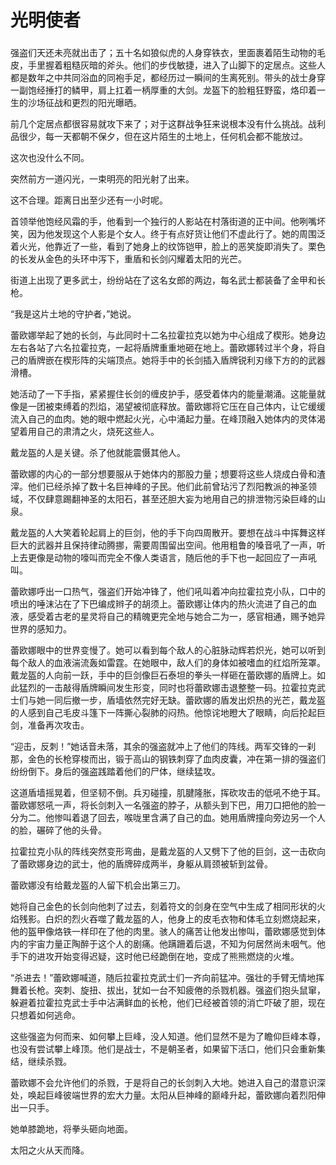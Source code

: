 # 光明使者

### 

强盗们天还未亮就出击了；五十名如狼似虎的人身穿铁衣，里面裹着陌生动物的毛皮，手里握着粗糙灰暗的斧头。他们的步伐敏捷，进入了山脚下的定居点。这些人都是数年之中共同浴血的同袍手足，都经历过一瞬间的生离死别。带头的战士身穿一副饱经捶打的鳞甲，肩上扛着一柄厚重的大剑。龙盔下的脸粗狂野蛮，烙印着一生的沙场征战和更烈的阳光曝晒。

前几个定居点都很容易就攻下来了；对于这群战争狂来说根本没有什么挑战。战利品很少，每一天都朝不保夕，但在这片陌生的土地上，任何机会都不能放过。

这次也没什么不同。

突然前方一道闪光，一束明亮的阳光射了出来。

这不合理。距离日出至少还有一小时呢。

首领举他饱经风霜的手，他看到一个独行的人影站在村落街道的正中间。他咧嘴坏笑，因为他发现这个人影是个女人。终于有点好货让他们不虚此行了。她的周围泛着火光，他靠近了一些，看到了她身上的纹饰铠甲，脸上的恶笑旋即消失了。栗色的长发从金色的头环中泻下，重盾和长剑闪耀着太阳的光芒。

街道上出现了更多武士，纷纷站在了这名女郎的两边，每名武士都装备了金甲和长枪。

“我是这片土地的守护者，”她说。

蕾欧娜举起了她的长剑，与此同时十二名拉霍拉克以她为中心组成了楔形。她身边左右各站了六名拉霍拉克，一起将盾牌重重地砸在地上。蕾欧娜转过半个身，将自己的盾牌嵌在楔形阵的尖端顶点。她将手中的长剑插入盾牌锐利刃缘下方的的武器滑槽。

她活动了一下手指，紧紧握住长剑的缠皮护手，感受着体内的能量潮涌。这能量就像是一团被束缚着的烈焰，渴望被彻底释放。蕾欧娜将它压在自己体内，让它缓缓流入自己的血肉。她的眼中燃起火光，心中涌起力量。在峰顶融入她体内的灵体渴望着用自己的肃清之火，烧死这些人。

戴龙盔的人是关键。杀了他就能震慑其他人。

蕾欧娜的内心的一部分想要服从于她体内的那股力量；想要将这些人烧成白骨和渣滓。他们已经杀掉了数十名巨神峰的子民。他们此前曾玷污了烈阳教派的神圣领域，不仅肆意踢翻神圣的太阳石，甚至还胆大妄为地用自己的排泄物污染巨峰的山泉。

戴龙盔的人大笑着轮起肩上的巨剑，他的手下向四周散开。要想在战斗中挥舞这样巨大的武器并且保持律动腾挪，需要周围留出空间。他用粗鲁的嗓音吼了一声，听上去更像是动物的嚎叫而完全不像人类语言，随后他的手下也一起回应了一声吼叫。

蕾欧娜呼出一口热气，强盗们开始冲锋了，他们吼叫着冲向拉霍拉克小队，口中的喷出的唾沫沾在了下巴编成辫子的胡须上。蕾欧娜让体内的热火流进了自己的血液，感受着古老的星灵将自己的精魄更完全地与她合二为一，感官相通，赐予她异世界的感知力。

蕾欧娜眼中的世界变慢了。她可以看到每个敌人的心脏脉动辉若炽光，她可以听到每个敌人的血液湍流轰如雷霆。在她眼中，敌人们的身体如被嗜血的红焰所笼罩。戴龙盔的人向前一跃，手中的巨剑像巨石泰坦的拳头一样砸在蕾欧娜的盾牌上。如此猛烈的一击敲得盾牌瞬间发生形变，同时也将蕾欧娜击退整整一码。拉霍拉克武士们与她一同后撤一步，盾墙依然完好无缺。蕾欧娜的盾发出炽热的光芒，戴龙盔的人感到自己毛皮斗篷下一阵撕心裂肺的闷热。他惊诧地瞪大了眼睛，向后抡起巨剑，准备再次攻击。

“迎击，反刺！”她话音未落，其余的强盗就冲上了他们的阵线。两军交锋的一刹那，金色的长枪穿梭而出，锻于高山的钢铁刺穿了血肉皮囊，冲在第一排的强盗们纷纷倒下。身后的强盗践踏着他们的尸体，继续猛攻。

这道盾墙摇晃着，但坚韧不倒。兵刃碰撞，肌腱隆胀，挥砍攻击的低吼不绝于耳。蕾欧娜怒吼一声，将长剑刺入一名强盗的脖子，从额头到下巴，用刀口把他的脸一分为二。他惨叫着退了回去，喉咙里含满了自己的血。她用盾牌撞向旁边另一个人的脸，碾碎了他的头骨。

拉霍拉克小队的阵线突然变形弯曲，是戴龙盔的人又劈下了他的巨剑，这一击砍向了蕾欧娜身边的武士，他的盾牌碎成两半，身躯从肩颈被斩到盆骨。

蕾欧娜没有给戴龙盔的人留下机会出第三刀。

她将自己金色的长剑向他刺了过去，刻着符文的剑身在空气中生成了相同形状的火焰残影。白炽的烈火吞噬了戴龙盔的人，他身上的皮毛衣物和体毛立刻燃烧起来，他的盔甲像烙铁一样印在了他的肉里。骇人的痛苦让他发出惨叫，蕾欧娜感觉到体内的宇宙力量正陶醉于这个人的剧痛。他蹒跚着后退，不知为何居然尚未咽气。他手下的进攻开始变得迟疑，这时他已经跪倒在地，变成了熊熊燃烧的火堆。

“杀进去！”蕾欧娜喊道，随后拉霍拉克武士们一齐向前猛冲。强壮的手臂无情地挥舞着长枪。突刺、旋扭、拔出，犹如一台不知疲倦的杀戮机器。强盗们抱头鼠窜，躲避着拉霍拉克武士手中沾满鲜血的长枪，他们已经被首领的消亡吓破了胆，现在只想着如何逃命。

这些强盗为何而来、如何攀上巨峰，没人知道。他们显然不是为了瞻仰巨峰本尊，也没有尝试攀上峰顶。他们是战士，不是朝圣者，如果留下活口，他们只会重新集结，继续杀戮。

蕾欧娜不会允许他们的杀戮，于是将自己的长剑刺入大地。她进入自己的潜意识深处，唤起巨峰彼端世界的宏大力量。太阳从巨神峰的巅峰升起，蕾欧娜向着烈阳伸出一只手。

她单膝跪地，将拳头砸向地面。

太阳之火从天而降。



[  
](http://yz.lol.qq.com/zh_CN/story/champion/leona/)

